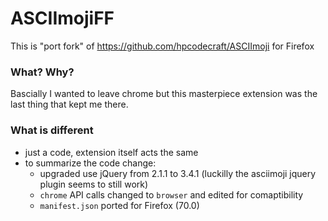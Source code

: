 # ASCIImojiFF

This is "port fork" of https://github.com/hpcodecraft/ASCIImoji for Firefox

### What? Why?

Bascially I wanted to leave chrome but this masterpiece extension was the last thing that kept me there.

### What is different

- just a code, extension itself acts the same
- to summarize the code change:
    - upgraded use jQuery from 2.1.1 to 3.4.1 (luckilly the asciimoji jquery plugin seems to still work)
    - `chrome` API calls changed to `browser` and edited for comaptibility
    - `manifest.json` ported for Firefox (70.0)
